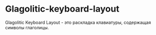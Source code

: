 # Glagolitic-keyboard-layout
Glagolitic Keyboard Layout - это раскладка клавиатуры, содержащая символы глаголицы.

